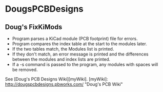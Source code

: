 DougsPCBDesigns
===============

Doug's FixKiMods
----------------

- Program parses a KiCad module (PCB footprint) file for errors.
- Program compares the index table at the start to the modules later.
- If the two tables match, the Modules list is printed.
- If they don't match, an error message is printed and the differences between the modules and index lists are printed.
- If a -s command is passed to the program, any modules with spaces will be removed.

See [Doug's PCB Designs Wiki][myWiki].
[myWiki]: http://dougspcbdesigns.pbworks.com/ "Doug's PCB Wiki"
